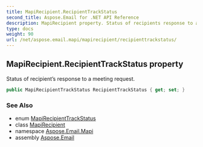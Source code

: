 ```yaml
---
title: MapiRecipient.RecipientTrackStatus
second_title: Aspose.Email for .NET API Reference
description: MapiRecipient property. Status of recipients response to a meeting request
type: docs
weight: 90
url: /net/aspose.email.mapi/mapirecipient/recipienttrackstatus/
---
```

## MapiRecipient.RecipientTrackStatus property

Status of recipient’s response to a meeting request.

```csharp
public MapiRecipientTrackStatus RecipientTrackStatus { get; set; }
```

### See Also

* enum [MapiRecipientTrackStatus](../../mapirecipienttrackstatus/)
* class [MapiRecipient](../)
* namespace [Aspose.Email.Mapi](../../mapirecipient/)
* assembly [Aspose.Email](../../../)


